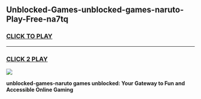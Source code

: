 
## Unblocked-Games-unblocked-games-naruto-Play-Free-na7tq
<h3>
<a href="https://premium76.site?title=unblocked-games-naruto&ref=15A">CLICK TO PLAY</a></h3>
<hr>

<h3>
<a href="https://premium76.site?title=unblocked-games-naruto&ref=15A">CLICK 2 PLAY</a>
  
</h3>

<a href="https://premium76.site?title=unblocked-games-naruto&ref=15A"><img src="https://clearcache.store/games.png"></a>


**unblocked-games-naruto games unblocked: Your Gateway to Fun and Accessible Online Gaming**
